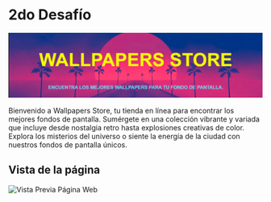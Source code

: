 
# 2do Desafío
![Wallpapers Store](assets/imgs/portada.png)

Bienvenido a Wallpapers Store, tu tienda en línea para encontrar los mejores fondos de pantalla. Sumérgete en una colección vibrante y variada que incluye desde nostalgia retro hasta explosiones creativas de color. Explora los misterios del universo o siente la energía de la ciudad con nuestros fondos de pantalla únicos.
## Vista de la página

![Vista Previa Página Web](assets/imgs/screencapture-192-168-1-83-5501-idex-html-2024-10-06-16_16_26.png)